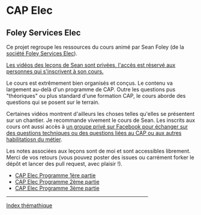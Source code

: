 # CAP Elec
## Foley Services Elec

Ce projet regroupe les ressources du cours animé par Sean Foley (de la [société Foley Services Elec](https://www.foley-services-elec.com/)).

[Les vidéos des leçons de Sean sont privées, l'accès est réservé aux personnes qui s'inscrivent à son cours.](https://www.youtube.com/@foley.elec.services)

Le cours est extrêmement bien organisés et conçus. Le contenu va largement au-delà d'un programme de CAP. Outre les questions pus "théoriques" ou plus standard d'une formation CAP, le cours aborde des questions qui se posent sur le terrain.

Certaines vidéos montrent d'ailleurs les choses telles qu'elles se présentent sur un chantier. Je recommande vivement le cours de Sean. Les inscrits aux cours ont aussi accès à [un groupe privé sur Facebook pour échanger sur des questions techniques ou des questions liées au CAP ou aux autres habilitatiosn du métier](https://www.facebook.com/groups/476879141274627).

Les notes associées aux leçons sont de moi et sont accessibles librement. Merci de vos retours (vous pouvez poster des issues ou carrément forker le dépôt et lancer des pull request, avec plaisir !).

- [CAP Elec Programme 1ère partie](./1ere_partie/README.md)
- [CAP Elec Programme 2ème partie](./2eme_partie/README.md)
- [CAP Elec Programme 3ème partie](./3eme_partie/README.md)

<hr width="75%">

[Index thémathique](./Index.md)